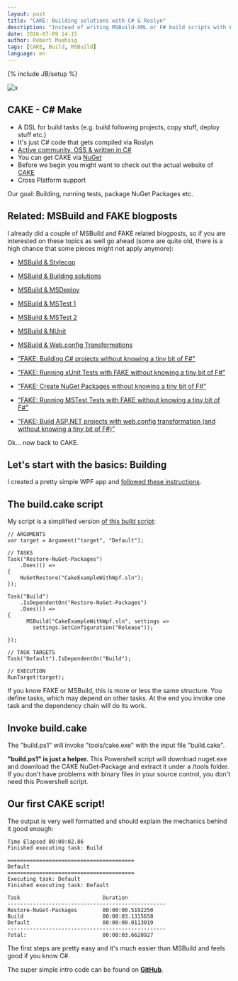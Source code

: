 ```yaml
---
layout: post
title: "CAKE: Building solutions with C# & Roslyn"
description: "Instead of writing MSBuild-XML or F# build scripts with FAKE, let's see how a C# based build system works. So, let's play with CAKE - C# Make."
date: 2016-07-09 14:15
author: Robert Muehsig
tags: [CAKE, Build, MSBuild]
language: en
---
```

{% include JB/setup %}

![x]({{BASE_PATH}}/assets/md-images/2016-07-09/cake.png "CAKE - C# Make")

## CAKE - C# Make

- A DSL for build tasks (e.g. build following projects, copy stuff, deploy stuff etc.)
- It's just C# code that gets compiled via Roslyn
- [Active community, OSS & written in C#](https://github.com/cake-build/cake)
- You can get CAKE via [NuGet](https://www.nuget.org/packages/Cake)
- Before we begin you might want to check out the actual website of [CAKE](http://cakebuild.net/) 
- Cross Platform support

Our goal: Building, running tests, package NuGet Packages etc.

## Related: MSBuild and FAKE blogposts

I already did a couple of MSBuild and FAKE related blogposts, so if you are interested on these topics as well go ahead (some are quite old, there is a high chance that some pieces might not apply anymore):

* [MSBuild & Stylecop](http://blog.codeinside.eu/2010/12/15/howto-msbuild-stylecop/)
* [MSBuild & Building solutions](http://blog.codeinside.eu/2010/11/12/howto-build-msbuild-solutions/)
* [MSBuild & MSDeploy](http://blog.codeinside.eu/2010/11/21/howto-msdeploy-msbuild/)
* [MSBuild & MSTest 1](http://blog.codeinside.eu/2010/11/24/howto-open-mstest-with-msbuild-2/)
* [MSBuild & MSTest 2](http://blog.codeinside.eu/2010/11/29/howto-open-mstest-with-msbuild/)
* [MSBuild & NUnit](http://blog.codeinside.eu/2011/01/06/howto-msbuild-nuit/)
* [MSBuild & Web.config Transformations](http://blog.codeinside.eu/2010/12/06/howto-web-config-transformations-with-msbuild/)

* ["FAKE: Building C# projects without knowing a tiny bit of F#"](http://blog.codeinside.eu/2015/02/23/fake-building-with-fake/) 
* ["FAKE: Running xUnit Tests with FAKE without knowing a tiny bit of F#"](http://blog.codeinside.eu/2015/02/24/fake-running-xunit-tests-with-fake/)
* ["FAKE: Create NuGet Packages without knowing a tiny bit of F#"](http://blog.codeinside.eu/2015/06/21/fake-create-nuget-packages/)
* ["FAKE: Running MSTest Tests with FAKE without knowing a tiny bit of F#"](http://blog.codeinside.eu/2015/08/30/fake-running-mstest-tests-with-fake/)
* ["FAKE: Build ASP.NET projects with web.config transformation (and without knowing a tiny bit of F#)"](http://blog.codeinside.eu/2016/06/12/fake-build-aspnet-projects-with-webconfig-transform/)

Ok... now back to CAKE.

## Let's start with the basics: Building

I created a pretty simple WPF app and [followed these instructions](http://cakebuild.net/docs/tutorials/setting-up-a-new-project). 

## The build.cake script

My script is a simplified version [of this build script](https://github.com/cake-build/example/blob/master/build.cake):

    // ARGUMENTS
    var target = Argument("target", "Default");
    
    // TASKS
    Task("Restore-NuGet-Packages")
        .Does(() =>
    {
        NuGetRestore("CakeExampleWithWpf.sln");
    });
    
    Task("Build")
        .IsDependentOn("Restore-NuGet-Packages")
        .Does(() =>
    {
          MSBuild("CakeExampleWithWpf.sln", settings =>
            settings.SetConfiguration("Release"));
    
    });
    
    // TASK TARGETS
    Task("Default").IsDependentOn("Build");
    
    // EXECUTION
    RunTarget(target);

If you know FAKE or MSBuild, this is more or less the same structure. You define tasks, which may depend on other tasks. At the end you invoke one task and the dependency chain will do its work.
	
## Invoke build.cake

The "build.ps1" will invoke "tools/cake.exe" with the input file "build.cake". 

__"build.ps1" is just a helper.__ 
This Powershell script will download nuget.exe and download the CAKE NuGet-Package and extract it under a /tools folder. If you don't have problems with binary files in your source control, you don't need this Powershell script.

## Our first CAKE script!

The output is very well formatted and should explain the mechanics behind it good enough:

    Time Elapsed 00:00:02.86
    Finished executing task: Build
    
    ========================================
    Default
    ========================================
    Executing task: Default
    Finished executing task: Default
    
    Task                          Duration
    --------------------------------------------------
    Restore-NuGet-Packages        00:00:00.5192250
    Build                         00:00:03.1315658
    Default                       00:00:00.0113019
    --------------------------------------------------
    Total:                        00:00:03.6620927
    
The first steps are pretty easy and it's much easier than MSBuild and feels good if you know C#.

The super simple intro code can be found on [__GitHub__](https://github.com/Code-Inside/Samples/tree/master/2016/CakeIntro).
